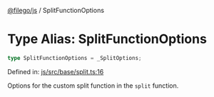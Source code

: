 [@filego/js](../README.md) / SplitFunctionOptions

# Type Alias: SplitFunctionOptions

```ts
type SplitFunctionOptions = _SplitOptions;
```

Defined in: [js/src/base/split.ts:16](https://github.com/alpheusday/filego.js/blob/1095b0b506cd20e40c6b51a386af0e8a45d893fb/packages/js/src/base/split.ts#L16)

Options for the custom split function in the `split` function.
